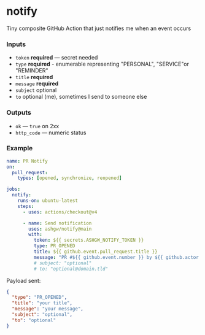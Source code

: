 # notify

Tiny composite GitHub Action that just notifies me when an event occurs

### Inputs
- `token` **required** — secret needed
- `type` **required** - enumerable representing "PERSONAL", "SERVICE"or "REMINDER"
- `title` **required**
- `message` **required**
- `subject` optional
- `to` optional (me), sometimes I send to someone else

### Outputs
- `ok` — `true` on 2xx
- `http_code` — numeric status

### Example

```yaml
name: PR Notify
on:
  pull_request:
    types: [opened, synchronize, reopened]

jobs:
  notify:
    runs-on: ubuntu-latest
    steps:
      - uses: actions/checkout@v4

      - name: Send notification
        uses: ashgw/notify@main
        with:
          token: ${{ secrets.ASHGW_NOTIFY_TOKEN }}
          type: PR_OPENED
          title: ${{ github.event.pull_request.title }}
          message: "PR #${{ github.event.number }} by ${{ github.actor }} on ${{ github.repository }} (${{ github.head_ref }} -> ${{ github.base_ref }}) ${{ github.event.pull_request.html_url }}"
          # subject: "optional"
          # to: "optional@domain.tld"
````

Payload sent:

```json
{
  "type": "PR_OPENED",
  "title": "your title",
  "message": "your message",
  "subject": "optional",
  "to": "optional"
}
```

